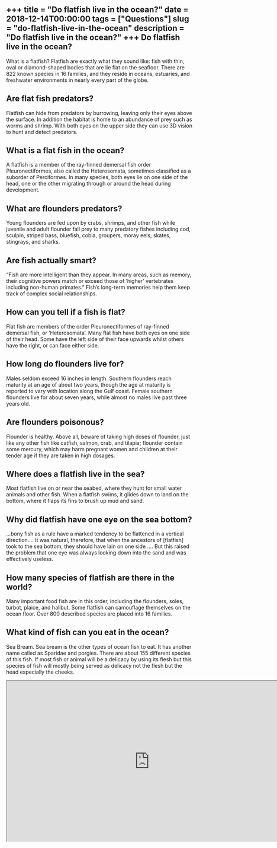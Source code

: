 +++
title = "Do flatfish live in the ocean?"
date = 2018-12-14T00:00:00
tags = ["Questions"]
slug = "do-flatfish-live-in-the-ocean"
description = "Do flatfish live in the ocean?"
+++
Do flatfish live in the ocean?
------------------------------

What is a flatfish? Flatfish are exactly what they sound like: fish with thin, oval or diamond-shaped bodies that are lie flat on the seafloor. There are 822 known species in 16 families, and they reside in oceans, estuaries, and freshwater environments in nearly every part of the globe.

Are flat fish predators?
------------------------

Flatfish can hide from predators by burrowing, leaving only their eyes above the surface. In addition the habitat is home to an abundance of prey such as worms and shrimp. With both eyes on the upper side they can use 3D vision to hunt and detect predators.

What is a flat fish in the ocean?
---------------------------------

A flatfish is a member of the ray-finned demersal fish order Pleuronectiformes, also called the Heterosomata, sometimes classified as a suborder of Perciformes. In many species, both eyes lie on one side of the head, one or the other migrating through or around the head during development.

What are flounders predators?
-----------------------------

Young flounders are fed upon by crabs, shrimps, and other fish while juvenile and adult flounder fall prey to many predatory fishes including cod, sculpin, striped bass, bluefish, cobia, groupers, moray eels, skates, stingrays, and sharks.

Are fish actually smart?
------------------------

“Fish are more intelligent than they appear. In many areas, such as memory, their cognitive powers match or exceed those of ‘higher’ vertebrates including non-human primates.” Fish’s long-term memories help them keep track of complex social relationships.

How can you tell if a fish is flat?
-----------------------------------

Flat fish are members of the order Pleuronectiformes of ray-finned demersal fish, or ‘Heterosomata’. Many flat fish have both eyes on one side of their head. Some have the left side of their face upwards whilst others have the right, or can face either side.

How long do flounders live for?
-------------------------------

Males seldom exceed 16 inches in length. Southern flounders reach maturity at an age of about two years, though the age at maturity is reported to vary with location along the Gulf coast. Female southern flounders live for about seven years, while almost no males live past three years old.

Are flounders poisonous?
------------------------

Flounder is healthy. Above all, beware of taking high doses of flounder, just like any other fish like catfish, salmon, crab, and tilapia; flounder contain some mercury, which may harm pregnant women and children at their tender age if they are taken in high dosages.

Where does a flatfish live in the sea?
--------------------------------------

Most flatfish live on or near the seabed, where they hunt for small water animals and other fish. When a flatfish swims, it glides down to land on the bottom, where it flaps its fins to brush up mud and sand.

Why did flatfish have one eye on the sea bottom?
------------------------------------------------

…bony fish as a rule have a marked tendency to be flattened in a vertical direction…. It was natural, therefore, that when the ancestors of \[flatfish\] took to the sea bottom, they should have lain on one side …. But this raised the problem that one eye was always looking down into the sand and was effectively useless.

How many species of flatfish are there in the world?
----------------------------------------------------

Many important food fish are in this order, including the flounders, soles, turbot, plaice, and halibut. Some flatfish can camouflage themselves on the ocean floor. Over 800 described species are placed into 16 families.

What kind of fish can you eat in the ocean?
-------------------------------------------

Sea Bream. Sea bream is the other types of ocean fish to eat. It has another name called as Sparidae and porgies. There are about 155 different species of this fish. If most fish or animal will be a delicacy by using its flesh but this species of fish will mostly being served as delicacy not the flesh but the head especially the cheeks.

<iframe allow="accelerometer; autoplay; clipboard-write; encrypted-media; gyroscope; picture-in-picture" allowfullscreen="" class="__youtube_prefs__  epyt-is-override  no-lazyload" data-no-lazy="1" data-origheight="433" data-origwidth="770" data-skipgform_ajax_framebjll="" height="433" id="_ytid_79087" loading="lazy" src="https://www.youtube.com/embed/K2jzXMOL7MI?enablejsapi=1&autoplay=0&cc_load_policy=0&cc_lang_pref=&iv_load_policy=1&loop=0&modestbranding=0&rel=1&fs=1&playsinline=0&autohide=2&theme=dark&color=red&controls=1&" title="YouTube player" width="770"></iframe>